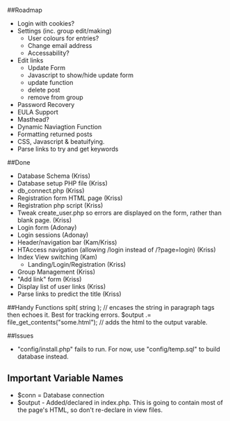 ##Roadmap

- Login with cookies?
- Settings (inc. group edit/making)
	- User colours for entries?
	- Change email address
	- Accessability?
- Edit links
	- Update Form
	- Javascript to show/hide update form
	- update function
	- delete post
	- remove  from group
- Password Recovery
- EULA Support
- Masthead? 
- Dynamic Naviagtion Function
- Formatting returned posts
- CSS, Javascript & beatuifying. 
- Parse links to try and get keywords

##Done
- Database Schema (Kriss)
- Database setup PHP file (Kriss)
- db_connect.php (Kriss)
- Registration form HTML page  (Kriss)
- Registration php script (Kriss)
- Tweak create_user.php so errors are displayed on the form, rather than blank page. (Kriss)
- Login form (Adonay)
- Login sessions (Adonay)
- Header/navigation bar (Kam/Kriss)
- HTAccess navigation (allowing /login instead of /?page=login) (Kriss)
- Index View switching (Kam)
	- Landing/Login/Registration (Kriss)
- Group Management (Kriss)
- "Add link" form (Kriss)
- Display list of user links (Kriss)
- Parse links to predict the title (Kriss)

 
##Handy Functions
spit( string ); // encases the string in paragraph tags then echoes it. Best for tracking errors.
$output .= file_get_contents("some.html"); // adds the html to the output varable.

##Issues
- "config/install.php" fails to run. For now, use "config/temp.sql" to build database instead.

## Important Variable Names
- $conn = Database connection
- $output - Added/declared in index.php. This is going to contain most of the page's HTML, so don't re-declare in view files.
